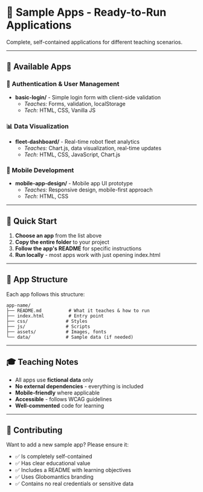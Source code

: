 # 🚀 Sample Apps - Ready-to-Run Applications

Complete, self-contained applications for different teaching scenarios.

---

## 📁 Available Apps

### 🔐 Authentication & User Management
- **basic-login/** - Simple login form with client-side validation
  - *Teaches:* Forms, validation, localStorage
  - *Tech:* HTML, CSS, Vanilla JS

### 📊 Data Visualization  
- **fleet-dashboard/** - Real-time robot fleet analytics
  - *Teaches:* Chart.js, data visualization, real-time updates
  - *Tech:* HTML, CSS, JavaScript, Chart.js

### 📱 Mobile Development
- **mobile-app-design/** - Mobile app UI prototype
  - *Teaches:* Responsive design, mobile-first approach
  - *Tech:* HTML, CSS

---

## 🚦 Quick Start

1. **Choose an app** from the list above
2. **Copy the entire folder** to your project
3. **Follow the app's README** for specific instructions
4. **Run locally** - most apps work with just opening index.html

---

## 📝 App Structure

Each app follows this structure:
```
app-name/
├── README.md          # What it teaches & how to run
├── index.html         # Entry point
├── css/              # Styles
├── js/               # Scripts
├── assets/           # Images, fonts
└── data/             # Sample data (if needed)
```

---

## 🎓 Teaching Notes

- All apps use **fictional data** only
- **No external dependencies** - everything is included
- **Mobile-friendly** where applicable
- **Accessible** - follows WCAG guidelines
- **Well-commented** code for learning

---

## 🤝 Contributing

Want to add a new sample app? Please ensure it:
- ✅ Is completely self-contained
- ✅ Has clear educational value
- ✅ Includes a README with learning objectives
- ✅ Uses Globomantics branding
- ✅ Contains no real credentials or sensitive data